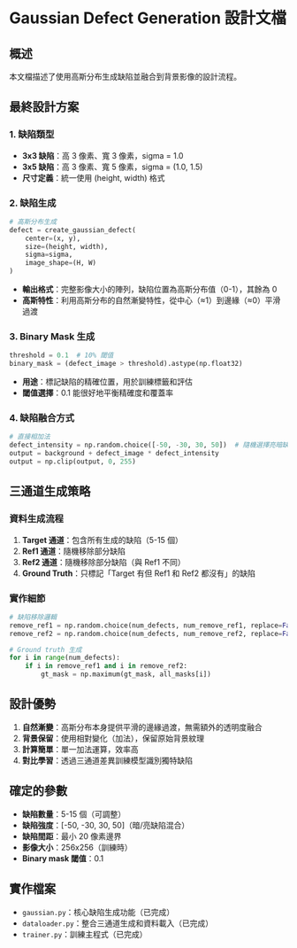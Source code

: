 # Gaussian Defect Generation 設計文檔

## 概述
本文檔描述了使用高斯分布生成缺陷並融合到背景影像的設計流程。

## 最終設計方案

### 1. 缺陷類型
- **3x3 缺陷**：高 3 像素、寬 3 像素，sigma = 1.0
- **3x5 缺陷**：高 3 像素、寬 5 像素，sigma = (1.0, 1.5)
- **尺寸定義**：統一使用 (height, width) 格式

### 2. 缺陷生成
```python
# 高斯分布生成
defect = create_gaussian_defect(
    center=(x, y),
    size=(height, width),
    sigma=sigma,
    image_shape=(H, W)
)
```
- **輸出格式**：完整影像大小的陣列，缺陷位置為高斯分布值（0-1），其餘為 0
- **高斯特性**：利用高斯分布的自然漸變特性，從中心（≈1）到邊緣（≈0）平滑過渡

### 3. Binary Mask 生成
```python
threshold = 0.1  # 10% 閾值
binary_mask = (defect_image > threshold).astype(np.float32)
```
- **用途**：標記缺陷的精確位置，用於訓練標籤和評估
- **閾值選擇**：0.1 能很好地平衡精確度和覆蓋率

### 4. 缺陷融合方式
```python
# 直接相加法
defect_intensity = np.random.choice([-50, -30, 30, 50])  # 隨機選擇亮暗缺陷
output = background + defect_image * defect_intensity
output = np.clip(output, 0, 255)
```

## 三通道生成策略

### 資料生成流程
1. **Target 通道**：包含所有生成的缺陷（5-15 個）
2. **Ref1 通道**：隨機移除部分缺陷
3. **Ref2 通道**：隨機移除部分缺陷（與 Ref1 不同）
4. **Ground Truth**：只標記「Target 有但 Ref1 和 Ref2 都沒有」的缺陷

### 實作細節
```python
# 缺陷移除邏輯
remove_ref1 = np.random.choice(num_defects, num_remove_ref1, replace=False)
remove_ref2 = np.random.choice(num_defects, num_remove_ref2, replace=False)

# Ground truth 生成
for i in range(num_defects):
    if i in remove_ref1 and i in remove_ref2:
        gt_mask = np.maximum(gt_mask, all_masks[i])
```

## 設計優勢

1. **自然漸變**：高斯分布本身提供平滑的邊緣過渡，無需額外的透明度融合
2. **背景保留**：使用相對變化（加法），保留原始背景紋理
3. **計算簡單**：單一加法運算，效率高
4. **對比學習**：透過三通道差異訓練模型識別獨特缺陷

## 確定的參數

- **缺陷數量**：5-15 個（可調整）
- **缺陷強度**：[-50, -30, 30, 50]（暗/亮缺陷混合）
- **缺陷間距**：最小 20 像素邊界
- **影像大小**：256x256（訓練時）
- **Binary mask 閾值**：0.1

## 實作檔案
- `gaussian.py`：核心缺陷生成功能（已完成）
- `dataloader.py`：整合三通道生成和資料載入（已完成）
- `trainer.py`：訓練主程式（已完成）